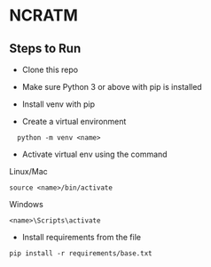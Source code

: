 # NCRATM

## Steps to Run

- Clone this repo

- Make sure Python 3 or above with pip is installed

- Install venv with pip

- Create a virtual environment

```
  python -m venv <name>
```

- Activate virtual env using the command

Linux/Mac

```
source <name>/bin/activate
```

Windows

```
<name>\Scripts\activate
```

- Install requirements from the file

```
pip install -r requirements/base.txt
```

